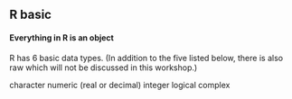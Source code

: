 ## R basic
#### Everything in R is an object
R has 6 basic data types. (In addition to the five listed below, there is also raw which will not be discussed in this workshop.)

character
numeric (real or decimal)
integer
logical
complex
